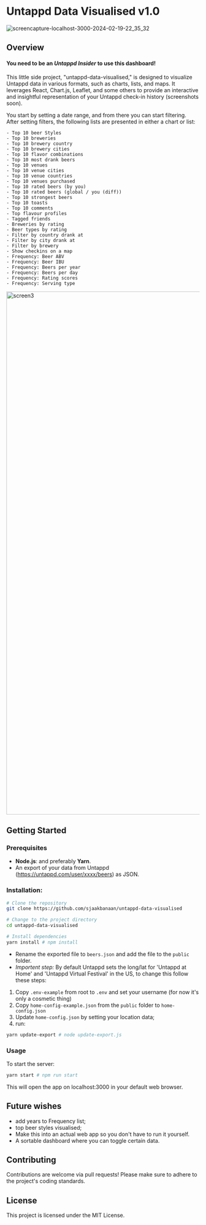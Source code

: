 # Untappd Data Visualised v1.0

![screencapture-localhost-3000-2024-02-19-22_35_32](https://github.com/sjaakbanaan/untappd-data-visualised/assets/2773301/7a9d881f-788f-49b7-b9eb-d976409a81e4)


## Overview
#### You need to be an _Untappd Insider_ to use this dashboard!

This little side project, "untappd-data-visualised," is designed to visualize Untappd data in various formats, such as charts, lists, and maps. It leverages React, Chart.js, Leaflet, and some others to provide an interactive and insightful representation of your Untappd check-in history (screenshots soon).

You start by setting a date range, and from there you can start filtering. After setting filters, the following lists are presented in either a chart or list:
```
- Top 10 beer Styles
- Top 10 breweries
- Top 10 brewery country
- Top 10 brewery cities
- Top 10 flavor combinations
- Top 10 most drank beers
- Top 10 venues
- Top 10 venue cities
- Top 10 venue countries
- Top 10 venues purchased
- Top 10 rated beers (by you)
- Top 10 rated beers (global / you (diff))
- Top 10 strongest beers
- Top 10 toasts
- Top 10 comments
- Top flavour profiles
- Tagged friends
- Breweries by rating
- Beer types by rating
- Filter by country drank at
- Filter by city drank at
- Filter by brewery
- Show checkins on a map
- Frequency: Beer ABV
- Frequency: Beer IBU
- Frequency: Beers per year
- Frequency: Beers per day
- Frequency: Rating scores
- Frequency: Serving type
```

<img width="1362" alt="screen3" src="https://github.com/sjaakbanaan/untappd-data-visualised/assets/2773301/1b342d5d-cb33-4512-a69e-08bb0575bd6a">


## Getting Started

### Prerequisites

- **Node.js**: and preferably **Yarn**.
- An export of your data from Untappd (https://untappd.com/user/xxxx/beers) as JSON.

### Installation:

```bash
# Clone the repository
git clone https://github.com/sjaakbanaan/untappd-data-visualised

# Change to the project directory
cd untappd-data-visualised

# Install dependencies
yarn install # npm install
```

- Rename the exported file to `beers.json` and add the file to the `public` folder.
- _Importent step:_ By default Untappd sets the long/lat for 'Untappd at Home' and 'Untappd Virtual Festival' in the US, to change this follow these steps:
1. Copy `.env-example` from root to `.env` and set your username (for now it's only a cosmetic thing) 
2. Copy `home-config-example.json` from the `public` folder to `home-config.json` 
3. Update `home-config.json` by setting your location data;
4. run: 
```bash
yarn update-export # node update-export.js
```

### Usage

To start the server:

```bash
yarn start # npm run start
```

This will open the app on localhost:3000 in your default web browser.

## Future wishes

- add years to Frequency list;
- top beer styles visualised;
- Make this into an actual web app so you don't have to run it yourself.
- A sortable dashboard where you can toggle certain data.

## Contributing

Contributions are welcome via pull requests! Please make sure to adhere to the project's coding standards.

## License

This project is licensed under the MIT License.
